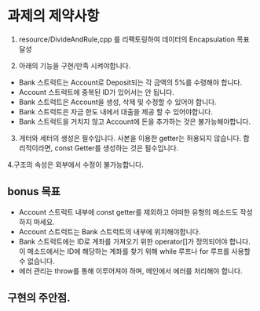 
# 과제의 제약사항

1. resource/DivideAndRule,cpp 를 리팩토링하여 데이터의 Encapsulation 목표 달성

2. 아래의 기능을 구현/만족 시켜야합니다.

- Bank 스트럭트는 Account로 Deposit되는 각 금액의 5%를 수령해야 합니다.
- Account 스트럭트에 중복된 ID가 있어서는 안 됩니다.
- Bank 스트럭트은 Account을 생성, 삭제 및 수정할 수 있어야 합니다.
- Bank 스트럭트은 자금 한도 내에서 대출을 제공 할 수 있어야합니다.
- Bank 스트럭트을 거치지 않고 Account에 돈을 추가하는 것은 불가능해야합니다.

3. 게터와 세터의 생성은 필수입니다. 사본을 이용한 getter는 허용되지 않습니다. 합리적이라면, const Getter를 생성하는 것은 필수입니다. 

4.구조의 속성은 외부에서 수정이 불가능합니다.

## bonus 목표
- Account 스트럭트 내부에 const getter를 제외하고 어떠한 유형의 메소드도 작성하지 마세요.
- Account 스트럭트는 Bank 스트럭트의 내부에 위치해야합니다.
- Bank 스트럭트에는 ID로 계좌를 가져오기 위한 operator[]가 정의되어야 합니다. 이 메소드에서는 ID에 해당하는 계좌를 찾기 위해 while 루프나 for 루프를 사용할 수 없습니다.
- 에러 관리는 throw를 통해 이루어져야 하며, 메인에서 에러를 처리해야 합니다.

## 구현의 주안점.

